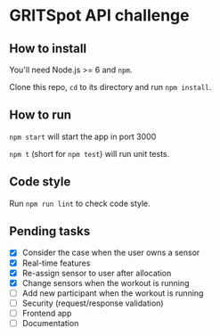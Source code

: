 # GRITSpot API challenge

## How to install
You'll need Node.js >= 6 and `npm`.

Clone this repo, `cd` to its directory and run `npm install`.

## How to run

`npm start` will start the app in port 3000

`npm t` (short for `npm test`) will run unit tests.

## Code style

Run `npm run lint` to check code style.

## Pending tasks
- [x] Consider the case when the user owns a sensor
- [x] Real-time features
- [x] Re-assign sensor to user after allocation
- [x] Change sensors when the workout is running
- [ ] Add new participant when the workout is running
- [ ] Security (request/response validation)
- [ ] Frontend app
- [ ] Documentation